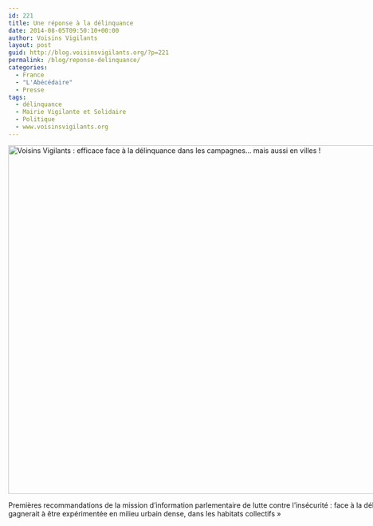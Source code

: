 ```yaml
---
id: 221
title: Une réponse à la délinquance
date: 2014-08-05T09:50:10+00:00
author: Voisins Vigilants
layout: post
guid: http://blog.voisinsvigilants.org/?p=221
permalink: /blog/reponse-delinquance/
categories:
  - France
  - "L'Abécédaire"
  - Presse
tags:
  - délinquance
  - Mairie Vigilante et Solidaire
  - Politique
  - www.voisinsvigilants.org
---
```

<div id="attachment_222" style="width: 1010px" class="wp-caption alignnone">
  <a href="http://blog.voisinsvigilants.org/wp-content/uploads/2014/09/Abécédaire-small.jpg"><img class="wp-image-222" src="http://blog.voisinsvigilants.org/wp-content/uploads/2014/09/Abécédaire-small.jpg" alt="Voisins Vigilants : efficace face à la délinquance dans les campagnes... mais aussi en villes !" width="1000" height="700" /></a>
  
  <p class="wp-caption-text">
    Premières recommandations de la mission d&rsquo;information parlementaire de lutte contre l&rsquo;insécurité : face à la délinquance  « l&rsquo;initiative Voisins Vigilants gagnerait à être expérimentée en milieu urbain dense, dans les habitats collectifs »
  </p>
</div>
